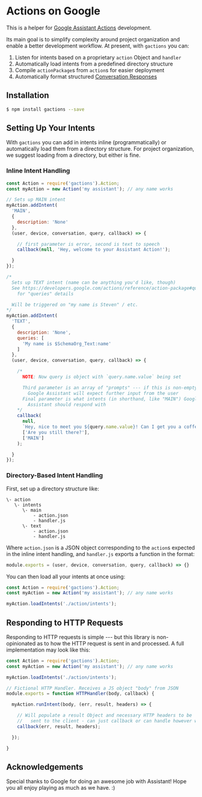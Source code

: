 # Actions on Google

This is a helper for [Google Assistant Actions](https://developers.google.com/actions/)
development.

Its main goal is to simplify complexity around project organization and enable
a better development workflow. At present, with `gactions` you can:

1. Listen for intents based on a proprietary `action` Object and `handler`
2. Automatically load intents from a predefined directory structure
3. Compile `actionPackage`s from `action`s for easier deployment
4. Automatically format structured [Conversation Responses](https://developers.google.com/actions/reference/conversation)

## Installation

```bash
$ npm install gactions --save
```

## Setting Up Your Intents

With `gactions` you can add in intents inline (programmatically) or automatically
load them from a directory structure. For project organization, we suggest loading
from a directory, but either is fine.

### Inline Intent Handling

```javascript
const Action = require('gactions').Action;
const myAction = new Action('my assistant'); // any name works

// Sets up MAIN intent
myAction.addIntent(
  'MAIN',
  {
    description: 'None'
  },
  (user, device, conversation, query, callback) => {

    // first parameter is error, second is text to speech
    callback(null, 'Hey, welcome to your Assistant Action!');

  }
});

/*
  Sets up TEXT intent (name can be anything you'd like, though)
  See https://developers.google.com/actions/reference/action-package#query_patterns
    for "queries" details

  Will be triggered on "my name is Steven" / etc.
*/
myAction.addIntent(
  'TEXT',
  {
    description: 'None',
    queries: [
      'My name is $SchemaOrg_Text:name'
    ]
  },
  (user, device, conversation, query, callback) => {

    /*
      NOTE: Now query is object with `query.name.value` being set

      Third parameter is an array of "prompts" --- if this is non-empty,
        Google Assistant will expect further input from the user
      Final parameter is what intents (in shorthand, like "MAIN") Google
        Assistant should respond with
    */
    callback(
      null,
      `Hey, nice to meet you ${query.name.value}! Can I get you a coffee?`,
      ['Are you still there?'],
      ['MAIN']
    );

  }
});
```

### Directory-Based Intent Handling

First, set up a directory structure like:

```
\- action
   \- intents
      \- main
          - action.json
          - handler.js
      \- text
          - action.json
          - handler.js
```

Where `action.json` is a JSON object corresponding to the `action`s expected
in the inline intent handling, and `handler.js` exports a function in the format:

```javascript
module.exports = (user, device, conversation, query, callback) => {}
```

You can then load all your intents at once using:

```javascript
const Action = require('gactions').Action;
const myAction = new Action('my assistant'); // any name works

myAction.loadIntents('./action/intents');
```

## Responding to HTTP Requests

Responding to HTTP requests is simple --- but this library is non-opinionated
as to how the HTTP request is sent in and processed. A full implementation may
look like this:

```javascript
const Action = require('gactions').Action;
const myAction = new Action('my assistant'); // any name works

myAction.loadIntents('./action/intents');

// Fictional HTTP Handler. Receives a JS object "body" from JSON
module.exports = function HTTPHandler(body, callback) {

  myAction.runIntent(body, (err, result, headers) => {

    // Will populate a result Object and necessary HTTP headers to be
    //   sent to the client - can just callback or can handle however we like :)
    callback(err, result, headers);

  });

}
```

## Acknowledgements

Special thanks to Google for doing an awesome job with Assistant! Hope you
all enjoy playing as much as we have. :)
